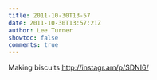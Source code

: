 ```yaml
---
title: 2011-10-30T13-57
date: 2011-10-30T13:57:21Z
author: Lee Turner
showtoc: false
comments: true
---
```


Making biscuits  http://instagr.am/p/SDNI6/

